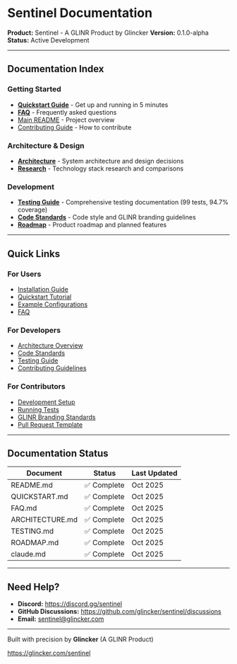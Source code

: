 # Sentinel Documentation

**Product:** Sentinel - A GLINR Product by Glincker
**Version:** 0.1.0-alpha
**Status:** Active Development

---

## Documentation Index

### Getting Started

- [**Quickstart Guide**](QUICKSTART.md) - Get up and running in 5 minutes
- [**FAQ**](FAQ.md) - Frequently asked questions
- [Main README](../README.md) - Project overview
- [Contributing Guide](../CONTRIBUTING.md) - How to contribute

### Architecture & Design

- [**Architecture**](ARCHITECTURE.md) - System architecture and design decisions
- [**Research**](RESEARCH.md) - Technology stack research and comparisons

### Development

- [**Testing Guide**](TESTING.md) - Comprehensive testing documentation (99 tests, 94.7% coverage)
- [**Code Standards**](claude.md) - Code style and GLINR branding guidelines
- [**Roadmap**](ROADMAP.md) - Product roadmap and planned features

---

## Quick Links

### For Users

- [Installation Guide](../README.md#installation)
- [Quickstart Tutorial](QUICKSTART.md)
- [Example Configurations](../examples/README.md)
- [FAQ](FAQ.md)

### For Developers

- [Architecture Overview](ARCHITECTURE.md)
- [Code Standards](claude.md)
- [Testing Guide](TESTING.md)
- [Contributing Guidelines](../CONTRIBUTING.md)

### For Contributors

- [Development Setup](TESTING.md#development-setup)
- [Running Tests](TESTING.md#running-tests)
- [GLINR Branding Standards](claude.md#0-glinr-branding-standards)
- [Pull Request Template](../.github/PULL_REQUEST_TEMPLATE.md)

---

## Documentation Status

| Document | Status | Last Updated |
|----------|--------|--------------|
| README.md | ✅ Complete | Oct 2025 |
| QUICKSTART.md | ✅ Complete | Oct 2025 |
| FAQ.md | ✅ Complete | Oct 2025 |
| ARCHITECTURE.md | ✅ Complete | Oct 2025 |
| TESTING.md | ✅ Complete | Oct 2025 |
| ROADMAP.md | ✅ Complete | Oct 2025 |
| claude.md | ✅ Complete | Oct 2025 |

---

## Need Help?

- **Discord:** https://discord.gg/sentinel
- **GitHub Discussions:** https://github.com/glincker/sentinel/discussions
- **Email:** sentinel@glincker.com

---

Built with precision by **Glincker** (A GLINR Product)

https://glincker.com/sentinel
